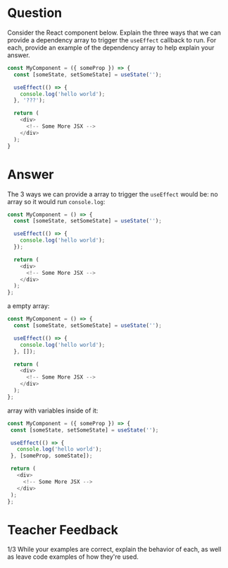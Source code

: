 # Question

Consider the React component below. Explain the three ways that we can provide a dependency array to trigger the `useEffect` callback to run. For each, provide an example of the dependency array to help explain your answer.

```js
const MyComponent = ({ someProp }) => {
  const [someState, setSomeState] = useState('');

  useEffect(() => {
    console.log('hello world');
  }, '???');

  return (
    <div>
      <!-- Some More JSX -->
    </div>
  );
}
```

# Answer
The  3 ways we can provide a array to trigger  the `useEffect` would be: 
no array so it would run `console.log`:
```js
const MyComponent = () => {
  const [someState, setSomeState] = useState('');

  useEffect(() => {
    console.log('hello world');
  });

  return (
    <div>
      <!-- Some More JSX -->
    </div>
  );
};
```
a empty array:
```js
const MyComponent = () => {
  const [someState, setSomeState] = useState('');

  useEffect(() => {
    console.log('hello world');
  }, []); 

  return (
    <div>
      <!-- Some More JSX -->
    </div>
  );
};
```
 array with variables inside of it:
 ```js
 const MyComponent = ({ someProp }) => {
  const [someState, setSomeState] = useState('');

  useEffect(() => {
    console.log('hello world');
  }, [someProp, someState]); 

  return (
    <div>
      <!-- Some More JSX -->
    </div>
  );
};
 ```

# Teacher Feedback
1/3
While your examples are correct, explain the behavior of each, as well as leave code examples of how they're used. 